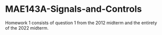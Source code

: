 # MAE143A-Signals-and-Controls
Homework 1 consists of question 1 from the 2012 midterm and the entirety of the 2022 midterm.

